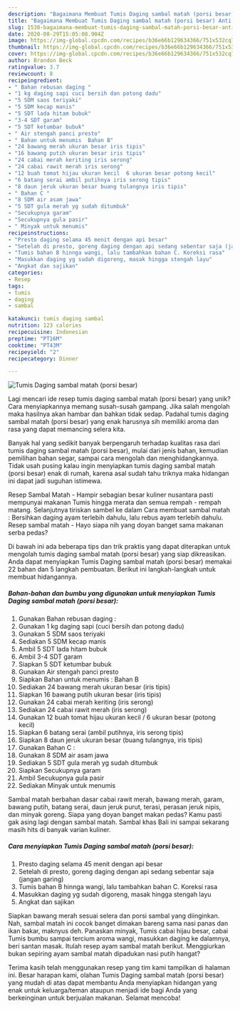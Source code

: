 ```yaml
---
description: "Bagaimana Membuat Tumis Daging sambal matah (porsi besar) Anti Gagal"
title: "Bagaimana Membuat Tumis Daging sambal matah (porsi besar) Anti Gagal"
slug: 1538-bagaimana-membuat-tumis-daging-sambal-matah-porsi-besar-anti-gagal
date: 2020-08-29T15:05:08.904Z
image: https://img-global.cpcdn.com/recipes/b36e66b129634366/751x532cq70/tumis-daging-sambal-matah-porsi-besar-foto-resep-utama.jpg
thumbnail: https://img-global.cpcdn.com/recipes/b36e66b129634366/751x532cq70/tumis-daging-sambal-matah-porsi-besar-foto-resep-utama.jpg
cover: https://img-global.cpcdn.com/recipes/b36e66b129634366/751x532cq70/tumis-daging-sambal-matah-porsi-besar-foto-resep-utama.jpg
author: Brandon Beck
ratingvalue: 3.7
reviewcount: 8
recipeingredient:
- " Bahan rebusan daging "
- "1 kg daging sapi cuci bersih dan potong dadu"
- "5 SDM saos teriyaki"
- "5 SDM kecap manis"
- "5 SDT lada hitam bubuk"
- "3-4 SDT garam"
- "5 SDT ketumbar bubuk"
- " Air stengah panci presto"
- " Bahan untuk menumis  Bahan B"
- "24 bawang merah ukuran besar iris tipis"
- "16 bawang putih ukuran besar iris tipis"
- "24 cabai merah keriting iris serong"
- "24 cabai rawit merah iris serong"
- "12 buah tomat hijau ukuran kecil  6 ukuran besar potong kecil"
- "6 batang serai ambil putihnya iris serong tipis"
- "8 daun jeruk ukuran besar buang tulangnya iris tipis"
- " Bahan C "
- "8 SDM air asam jawa"
- "5 SDT gula merah yg sudah ditumbuk"
- "Secukupnya garam"
- "Secukupnya gula pasir"
- " Minyak untuk menumis"
recipeinstructions:
- "Presto daging selama 45 menit dengan api besar"
- "Setelah di presto, goreng daging dengan api sedang sebentar saja (jangan garing)"
- "Tumis bahan B hinnga wangi, lalu tambahkan bahan C. Koreksi rasa"
- "Masukkan daging yg sudah digoreng, masak hingga stengah layu"
- "Angkat dan sajikan"
categories:
- Resep
tags:
- tumis
- daging
- sambal

katakunci: tumis daging sambal 
nutrition: 123 calories
recipecuisine: Indonesian
preptime: "PT16M"
cooktime: "PT43M"
recipeyield: "2"
recipecategory: Dinner

---
```



![Tumis Daging sambal matah (porsi besar)](https://img-global.cpcdn.com/recipes/b36e66b129634366/751x532cq70/tumis-daging-sambal-matah-porsi-besar-foto-resep-utama.jpg)

Lagi mencari ide resep tumis daging sambal matah (porsi besar) yang unik? Cara menyiapkannya memang susah-susah gampang. Jika salah mengolah maka hasilnya akan hambar dan bahkan tidak sedap. Padahal tumis daging sambal matah (porsi besar) yang enak harusnya sih memiliki aroma dan rasa yang dapat memancing selera kita.

Banyak hal yang sedikit banyak berpengaruh terhadap kualitas rasa dari tumis daging sambal matah (porsi besar), mulai dari jenis bahan, kemudian pemilihan bahan segar, sampai cara mengolah dan menghidangkannya. Tidak usah pusing kalau ingin menyiapkan tumis daging sambal matah (porsi besar) enak di rumah, karena asal sudah tahu triknya maka hidangan ini dapat jadi suguhan istimewa.

Resep Sambal Matah - Hampir sebagian besar kuliner nusantara pasti mempunyai makanan Tumis hingga merata dan semua rempah - rempah matang. Selanjutnya tiriskan sambel ke dalam Cara membuat sambal matah : Bersihkan daging ayam terlebih dahulu, lalu rebus ayam terlebih dahulu. Resep sambal matah - Hayo siapa nih yang doyan banget sama makanan serba pedas?


Di bawah ini ada beberapa tips dan trik praktis yang dapat diterapkan untuk mengolah tumis daging sambal matah (porsi besar) yang siap dikreasikan. Anda dapat menyiapkan Tumis Daging sambal matah (porsi besar) memakai 22 bahan dan 5 langkah pembuatan. Berikut ini langkah-langkah untuk membuat hidangannya.

<!--inarticleads1-->

##### Bahan-bahan dan bumbu yang digunakan untuk menyiapkan Tumis Daging sambal matah (porsi besar):

1. Gunakan  Bahan rebusan daging :
1. Gunakan 1 kg daging sapi (cuci bersih dan potong dadu)
1. Gunakan 5 SDM saos teriyaki
1. Sediakan 5 SDM kecap manis
1. Ambil 5 SDT lada hitam bubuk
1. Ambil 3-4 SDT garam
1. Siapkan 5 SDT ketumbar bubuk
1. Gunakan  Air stengah panci presto
1. Siapkan  Bahan untuk menumis : Bahan B
1. Sediakan 24 bawang merah ukuran besar (iris tipis)
1. Siapkan 16 bawang putih ukuran besar (iris tipis)
1. Gunakan 24 cabai merah keriting (iris serong)
1. Sediakan 24 cabai rawit merah (iris serong)
1. Gunakan 12 buah tomat hijau ukuran kecil / 6 ukuran besar (potong kecil)
1. Siapkan 6 batang serai (ambil putihnya, iris serong tipis)
1. Siapkan 8 daun jeruk ukuran besar (buang tulangnya, iris tipis)
1. Gunakan  Bahan C :
1. Gunakan 8 SDM air asam jawa
1. Sediakan 5 SDT gula merah yg sudah ditumbuk
1. Siapkan Secukupnya garam
1. Ambil Secukupnya gula pasir
1. Sediakan  Minyak untuk menumis


Sambal matah berbahan dasar cabai rawit merah, bawang merah, garam, bawang putih, batang serai, daun jeruk purut, terasi, perasan jeruk nipis, dan minyak goreng. Siapa yang doyan banget makan pedas? Kamu pasti gak asing lagi dengan sambal matah. Sambal khas Bali ini sampai sekarang masih hits di banyak varian kuliner. 

<!--inarticleads2-->

##### Cara menyiapkan Tumis Daging sambal matah (porsi besar):

1. Presto daging selama 45 menit dengan api besar
1. Setelah di presto, goreng daging dengan api sedang sebentar saja (jangan garing)
1. Tumis bahan B hinnga wangi, lalu tambahkan bahan C. Koreksi rasa
1. Masukkan daging yg sudah digoreng, masak hingga stengah layu
1. Angkat dan sajikan


Siapkan bawang merah sesuai selera dan porsi sambal yang diinginkan. Nah, sambal matah ini cocok banget dimakan bareng sama nasi panas dan ikan bakar, maknyus deh. Panaskan minyak, Tumis cabai hijau besar, cabai Tumis bumbu sampai tercium aroma wangi, masukkan daging ke dalamnya, beri santan masak. Itulah resep ayam sambal matah berikut. Menggiurkan bukan sepiring ayam sambal matah dipadukan nasi putih hangat? 

Terima kasih telah menggunakan resep yang tim kami tampilkan di halaman ini. Besar harapan kami, olahan Tumis Daging sambal matah (porsi besar) yang mudah di atas dapat membantu Anda menyiapkan hidangan yang enak untuk keluarga/teman ataupun menjadi ide bagi Anda yang berkeinginan untuk berjualan makanan. Selamat mencoba!
